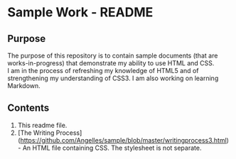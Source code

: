 # Sample Work - README

## Purpose

The purpose of this repository is to contain sample documents (that are works-in-progress) that demonstrate my ability to use HTML and CSS.  
I am in the process of refreshing my knowledge of HTML5 and of strengthening my understanding of CSS3. I am also working on learning Markdown. 

## Contents

1. This readme file.
2. [The Writing Process] (https://github.com/Angelles/sample/blob/master/writingprocess3.html) - An HTML file containing CSS. The stylesheet is not separate.
